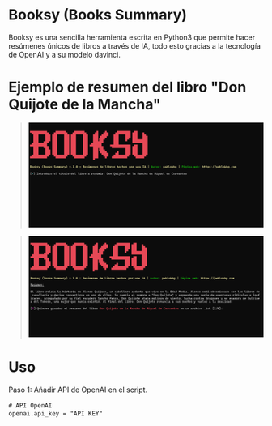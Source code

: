 # Booksy (Books Summary)
Booksy es una sencilla herramienta escrita en Python3 que permite hacer resúmenes únicos de libros a través de IA, todo esto gracias a la tecnología de OpenAI y a su modelo davinci.

# Ejemplo de resumen del libro "Don Quijote de la Mancha"
> ![captura2](https://raw.githubusercontent.com/pablokbg/Booksy/main/images/captura_1.png)

> ![captura2](https://raw.githubusercontent.com/pablokbg/Booksy/main/images/captura_2.png)

# Uso
Paso 1: Añadir API de OpenAI en el script.
```
# API OpenAI
openai.api_key = "API KEY"
```

